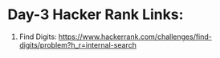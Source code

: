 # Day-3 Hacker Rank Links:

1. Find Digits: https://www.hackerrank.com/challenges/find-digits/problem?h_r=internal-search 